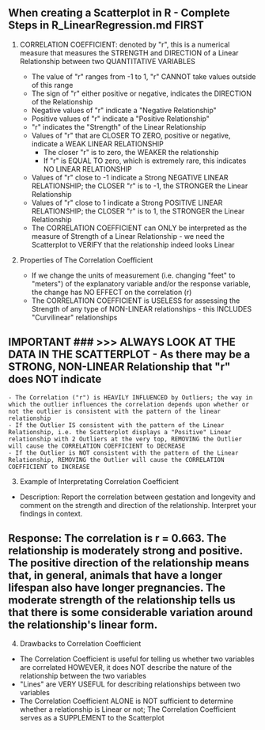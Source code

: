 <!-- Correlation Coefficient --> 

## When creating a Scatterplot in R - Complete Steps in R_LinearRegression.md FIRST ##

1. CORRELATION COEFFICIENT: denoted by "r", this is a numerical measure that measures the STRENGTH and DIRECTION of a Linear Relationship between two QUANTITATIVE VARIABLES
    - The value of "r" ranges from -1 to 1, "r" CANNOT take values outside of this range 
    - The sign of "r" either positive or negative, indicates the DIRECTION of the Relationship 
    - Negative values of "r" indicate a "Negative Relationship" 
    - Positive values of "r" indicate a "Positive Relationship" 
    - "r" indicates the "Strength" of the Linear Relationship 
    - Values of "r" that are CLOSER TO ZERO, positive or negative, indicate a WEAK LINEAR RELATIONSHIP 
      - The closer "r" is to zero, the WEAKER the relationship 
      - If "r" is EQUAL TO zero, which is extremely rare, this indicates NO LINEAR RELATIONSHIP 
    - Values of "r" close to -1 indicate a Strong NEGATIVE LINEAR RELATIONSHIP; the CLOSER "r" is to -1, the STRONGER the Linear Relationship
    - Values of "r" close to 1 indicate a Strong POSITIVE LINEAR RELATIONSHIP; the CLOSER "r" is to 1, the STRONGER the Linear Relationship
    - The CORRELATION COEFFICIENT can ONLY be interpreted as the measure of Strength of a Linear Relationship - we need the Scatterplot to VERIFY that the relationship indeed looks Linear
    
2. Properties of The Correlation Coefficient 
    - If we change the units of measurement (i.e. changing "feet" to "meters") of the explanatory variable and/or the response variable, the change has NO EFFECT on the correlation (r) 
    - The CORRELATION COEFFICIENT is USELESS for assessing the Strength of any type of NON-LINEAR relationships - this INCLUDES "Curvilinear" relationships 
  ## IMPORTANT ### >>> ALWAYS LOOK AT THE DATA IN THE SCATTERPLOT - As there may be a STRONG, NON-LINEAR Relationship that "r" does NOT indicate #####
    - The Correlation ("r") is HEAVILY INFLUENCED by Outliers; the way in which the outlier influences the correlation depends upon whether or not the outlier is consistent with the pattern of the linear relationship 
    - If the Outlier IS consistent with the pattern of the Linear Relationship, i.e. the Scatterplot displays a "Positive" Linear relationship with 2 Outliers at the very top, REMOVING the Outlier will cause the CORRELATION COEFFICIENT to DECREASE 
    - If the Outlier is NOT consistent with the pattern of the Linear Relationship, REMOVING the Outlier will cause the CORRELATION COEFFICIENT to INCREASE 
    
3. Example of Interpretating Correlation Coefficient 
  - Description: Report the correlation between gestation and longevity and comment on the strength and direction of the relationship. Interpret your findings in context.
 ## Response: The correlation is r = 0.663. The relationship is moderately strong and positive. The positive direction of the relationship means that, in general, animals that have a longer lifespan also have longer pregnancies. The moderate strength of the relationship tells us that there is some considerable variation around the relationship's linear form.
 
 4. Drawbacks to Correlation Coefficient
  - The Correlation Coefficient is useful for telling us whether two variables are correlated HOWEVER, it does NOT describe the nature of the relationship between the two variables 
  - "Lines" are VERY USEFUL for describing relationships between two variables 
  - The Correlation Coefficient ALONE is NOT sufficient to determine whether a relationship is Linear or not; The Correlation Coefficient serves as a SUPPLEMENT to the Scatterplot
  
  
  
  
  
  
  
  
  
  
  
  
  
  
  